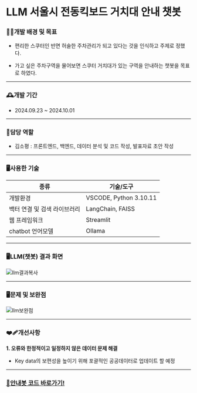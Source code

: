 # LLM 서울시 전동킥보드 거치대 안내 챗봇

### 👩‍💻개발 배경 및 목표

+ 편리한 스쿠터인 반면 허술한 주차관리가 되고 있다는 것을 인식하고 주제로 정했다.

+ 가고 싶은 주차구역을 물어보면 스쿠터 거치대가 있는 구역을 안내하는 챗봇을 목표로 하였다. 

--------------------
### 🕰️개발 기간

+ 2024.09.23 ~ 2024.10.01

-----------------------
### 🤝담당 역할

+ 김소평 : 프론트엔드, 백엔드, 데이터 분석 및 코드 작성, 발표자료 초안 작성


-------------------------
### 🖥️사용한 기술

|종류|기술/도구|
|-----|-------|
|개발환경|VSCODE, Python 3.10.11|
|백터 연결 및 검색 라이브러리|LangChain, FAISS|
|웹 프레임워크|Streamlit|
|chatbot 언어모델|Ollama|

-----------------------------
### 🖥️LLM(챗봇) 결과 화면

![llm결과복사](https://github.com/user-attachments/assets/c9b3acac-e340-448f-b136-0fa1b0a48abb)

-----------------------------
### 🖥️문제 및 보완점

![llm보완점](https://github.com/user-attachments/assets/d2c55642-085a-4f65-8ceb-84dd12b0eb33)

--------------------------------
### ❤️‍🩹개선사항
**1. 오류와 한정적이고 일정하지 않은 데이터 문제 해결**
   * Key data의 보편성을 높이기 위해 포괄적인 공공데이터로 업데이트 할 예정

-----------------------------------
### [🛴안내봇 코드 바로가기!](https://github.com/so-pyeong/LLM_scooterParking/blob/main/scapp3.py)
